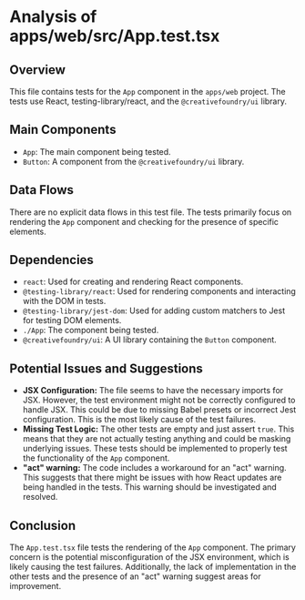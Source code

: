 # Analysis of apps/web/src/App.test.tsx

## Overview

This file contains tests for the `App` component in the `apps/web` project. The tests use React, testing-library/react, and the `@creativefoundry/ui` library.

## Main Components

*   `App`: The main component being tested.
*   `Button`: A component from the `@creativefoundry/ui` library.

## Data Flows

There are no explicit data flows in this test file. The tests primarily focus on rendering the `App` component and checking for the presence of specific elements.

## Dependencies

*   `react`: Used for creating and rendering React components.
*   `@testing-library/react`: Used for rendering components and interacting with the DOM in tests.
*   `@testing-library/jest-dom`: Used for adding custom matchers to Jest for testing DOM elements.
*   `./App`: The component being tested.
*   `@creativefoundry/ui`: A UI library containing the `Button` component.

## Potential Issues and Suggestions

*   **JSX Configuration:** The file seems to have the necessary imports for JSX. However, the test environment might not be correctly configured to handle JSX. This could be due to missing Babel presets or incorrect Jest configuration. This is the most likely cause of the test failures.
*   **Missing Test Logic:** The other tests are empty and just assert `true`. This means that they are not actually testing anything and could be masking underlying issues. These tests should be implemented to properly test the functionality of the `App` component.
*   **"act" warning:** The code includes a workaround for an "act" warning. This suggests that there might be issues with how React updates are being handled in the tests. This warning should be investigated and resolved.

## Conclusion

The `App.test.tsx` file tests the rendering of the `App` component. The primary concern is the potential misconfiguration of the JSX environment, which is likely causing the test failures. Additionally, the lack of implementation in the other tests and the presence of an "act" warning suggest areas for improvement.